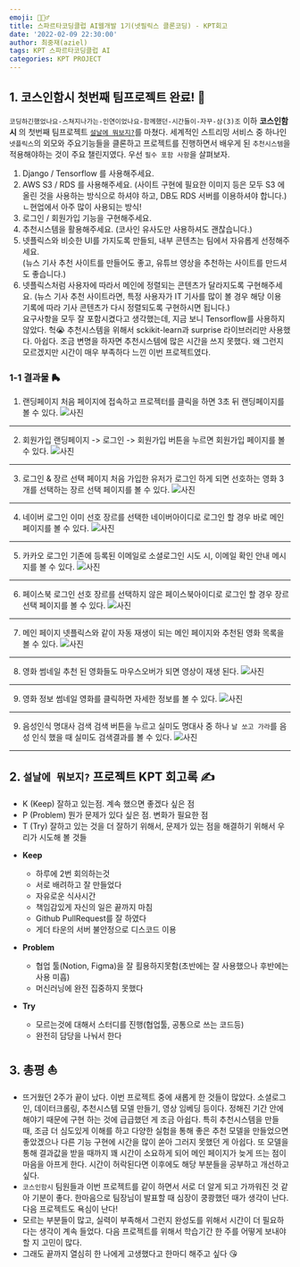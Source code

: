 ```yaml
---
emoji: 🙆🏻‍♂️
title: 스파르타코딩클럽 AI웹개발 1기(넷필릭스 클론코딩) - KPT회고
date: '2022-02-09 22:30:00'
author: 최중재(aziel)
tags: KPT 스파르타코딩클럽 AI
categories: KPT PROJECT
---
```


## 1. 코스인함시 첫번째 팀프로젝트 완료! 🤸

`코딩하긴했었나요-스쳐지나가는-인연이었나요-함께했던-시간들이-자꾸-삼(3)조` 이하 **코스인함시** 의 첫번째 팀프로젝트 [`설날에 뭐보지?`](https://github.com/joong8812/3team_netflix_clonecoding_project)를 마쳤다. 세계적인 스트리밍 서비스 중 하나인 `넷플릭스`의 외모와 주요기능들을 클론하고 프로젝트를 진행하면서 배우게 된 `추천시스템`을 적용해야하는 것이 주요 챌린지였다. 우선 `필수 포함 사항`을 살펴보자.

1. Django / Tensorflow 를 사용해주세요.
2. AWS S3 / RDS 를 사용해주세요. (사이트 구현에 필요한 이미지 등은 모두 S3 에 올린 것을 사용하는 방식으로 하셔야 하고, DB도 RDS 서버를 이용하셔야 합니다.)  
   ㄴ현업에서 아주 많이 사용되는 방식!
3. 로그인 / 회원가입 기능을 구현해주세요.
4. 추천시스템을 활용해주세요.
   (코사인 유사도만 사용하셔도 괜찮습니다.)
5. 넷플릭스와 비슷한 UI를 가지도록 만들되, 내부 콘텐츠는 팀에서 자유롭게 선정해주세요.  
   (뉴스 기사 추천 사이트를 만들어도 좋고, 유튜브 영상을 추천하는 사이트를 만드셔도 좋습니다.)
6. 넷플릭스처럼 사용자에 따라서 메인에 정렬되는 콘텐츠가 달라지도록 구현해주세요.
   (뉴스 기사 추천 사이트라면, 특정 사용자가 IT 기사를 많이 볼 경우 해당 이용 기록에 따라 기사 콘텐츠가 다시 정렬되도록 구현하시면 됩니다.)  
   요구사항을 모두 잘 포함시켰다고 생각했는데, 지금 보니 Tensorflow를 사용하지 않았다. 헉😭 추천시스템을 위해서 sckikit-learn과 surprise 라이브러리만 사용했다. 아쉽다. 조금 변명을 하자면 추천시스템에 많은 시간을 쓰지 못했다. 왜 그런지 모르겠지만 시간이 매우 부족하다 느낀 이번 프로젝트였다.

### 1-1 결과물 🛼

1. 랜딩페이지
   처음 페이지에 접속하고 프로젝터를 클릭을 하면 3초 뒤 랜딩페이지를 볼 수 있다.
   ![사진](enterance.gif)

---

2. 회원가입
   랜딩페이지 -> 로그인 -> 회원가입 버튼을 누르면 회원가입 페이지를 볼 수 있다.
   ![사진](signup.gif)

---

3. 로그인 & 장르 선택 페이지
   처음 가입한 유저가 로그인 하게 되면 선호하는 영화 3개를 선택하는 장르 선택 페이지를 볼 수 있다.
   ![사진](genrechoice.gif)

---

4. 네이버 로그인
   이미 선호 장르를 선택한 네이버아이디로 로그인 할 경우 바로 메인 페이지를 볼 수 있다.
   ![사진](naverlogin.gif)

---

5. 카카오 로그인
   기존에 등록된 이메일로 소셜로그인 시도 시, 이메일 확인 안내 메시지를 볼 수 있다.
   ![사진](kakaologin.gif)

---

6. 페이스북 로그인
   선호 장르를 선택하지 않은 페이스북아이디로 로그인 할 경우 장르 선택 페이지를 볼 수 있다.
   ![사진](facebooklogin.gif)

---

7. 메인 페이지
   넷플릭스와 같이 자동 재생이 되는 메인 페이지와 추천된 영화 목록을 볼 수 있다.
   ![사진](main.gif)

---

8. 영화 썸네일
   추천 된 영화들도 마우스오버가 되면 영상이 재생 된다.
   ![사진](thumb.gif)

---

9. 영화 정보
   썸네일 영화를 클릭하면 자세한 정보를 볼 수 있다.
   ![사진](detail.gif)

---

9. 음성인식 명대사 검색
   검색 버튼을 누르고 실미도 명대사 중 하나 `날 쏘고 가라`를 음성 인식 했을 때 실미도 검색결과를 볼 수 있다.
   ![사진](stt.gif)

---

## 2. `설날에 뭐보지?` 프로젝트 KPT 회고록 ✍️

- K (Keep) 잘하고 있는점. 계속 했으면 좋겠다 싶은 점
- P (Problem) 뭔가 문제가 있다 싶은 점. 변화가 필요한 점
- T (Try) 잘하고 있는 것을 더 잘하기 위해서, 문제가 있는 점을 해결하기 위해서 우리가 시도해 볼 것들

* **Keep**

  - 하루에 2번 회의하는것
  - 서로 배려하고 잘 만들었다
  - 자유로운 식사시간
  - 책임감있게 자신의 일은 끝까지 마침
  - Github PullRequest를 잘 하였다
  - 게더 타운의 서버 불안정으로 디스코드 이용

* **Problem**

  - 협업 툴(Notion, Figma)을 잘 횔용하지못함(초반에는 잘 사용했으나 후반에는 사용 미흡)
  - 머신러닝에 완전 집중하지 못했다

* **Try**
  - 모르는것에 대해서 스터디를 진행(협업툴, 공통으로 쓰는 코드등)
  - 완전히 담당을 나눠서 한다

## 3. 총평 ⛵️

- 뜨거웠던 2주가 끝이 났다. 이번 프로젝트 중에 새롭게 한 것들이 많았다. 소셜로그인, 데이터크롤링, 추천시스템 모델 만들기, 영상 임베딩 등이다. 정해진 기간 안에 해야기 때문에 구현 하는 것에 급급했던 게 조금 아쉽다. 특히 추천시스템을 만들 때, 조금 더 심도있게 이해를 하고 다양한 실험을 통해 좋은 추천 모델을 만들었으면 좋았겠으나 다른 기능 구현에 시간을 많이 쏟아 그러지 못했던 게 아쉽다. 또 모델을 통해 결과값을 받을 때까지 꽤 시간이 소요하게 되어 메인 페이지가 늦게 뜨는 점이 마음을 아프게 한다. 시간이 허락된다면 이후에도 해당 부분들을 공부하고 개선하고 싶다.
- `코스인함시` 팀원들과 이번 프로젝트를 같이 하면서 서로 더 알게 되고 가까워진 것 같아 기분이 좋다. 한마음으로 팀장님이 발표할 때 심장이 쿵쾅했던 때가 생각이 난다. 다음 프로젝트도 욕심이 난다!
- 모르는 부분들이 많고, 실력이 부족해서 그런지 완성도를 위해서 시간이 더 필요하다는 생각이 계속 들었다. 다음 프로젝트를 위해서 학습기간 한 주를 어떻게 보내야 할 지 고민이 많다.
- 그래도 끝까지 열심히 한 나에게 고생했다고 한마디 해주고 싶다 😘

```toc

```
